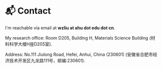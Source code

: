 # 📬 Contact

I'm reachable via email at **wzliu at ahu dot edu dot cn**. 

My research office: Room D205, Building H, Materials Science Building (材料科学大楼H座D205室).

Address: No.111 Jiulong Road, Hefei, Anhui, China (230601) (安徽省合肥市经济技术开发区九龙路111号，邮编:230601).